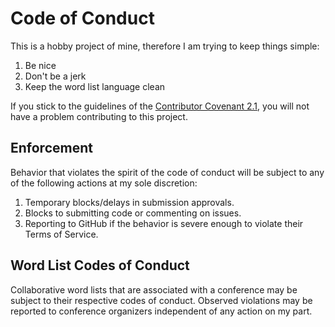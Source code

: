 # Code of Conduct

This is a hobby project of mine, therefore I am trying to keep things simple:

1. Be nice
2. Don't be a jerk
3. Keep the word list language clean

If you stick to the guidelines of the [Contributor Covenant 2.1](https://www.contributor-covenant.org/version/2/1/code_of_conduct/), you will not have a problem contributing to this project.

## Enforcement

Behavior that violates the spirit of the code of conduct will be subject to any of the following actions at my sole discretion:

1. Temporary blocks/delays in submission approvals.
2. Blocks to submitting code or commenting on issues.
3. Reporting to GitHub if the behavior is severe enough to violate their Terms of Service.

## Word List Codes of Conduct

Collaborative word lists that are associated with a conference may be subject to their respective codes of conduct.
Observed violations may be reported to conference organizers independent of any action on my part.
